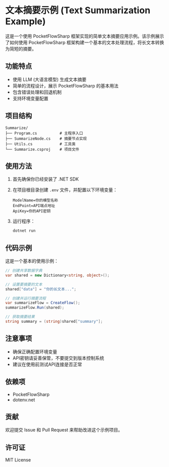 # 文本摘要示例 (Text Summarization Example)

这是一个使用 PocketFlowSharp 框架实现的简单文本摘要应用示例。该示例展示了如何使用 PocketFlowSharp 框架构建一个基本的文本处理流程，将长文本转换为简短的摘要。

## 功能特点

- 使用 LLM (大语言模型) 生成文本摘要
- 简单的流程设计，展示 PocketFlowSharp 的基本用法
- 包含错误处理和回退机制
- 支持环境变量配置

## 项目结构

```
Summarize/
├── Program.cs          # 主程序入口
├── SummarizeNode.cs    # 摘要节点实现
├── Utils.cs            # 工具类
└── Summarize.csproj    # 项目文件
```

## 使用方法

1. 首先确保你已经安装了 .NET SDK

2. 在项目根目录创建 `.env` 文件，并配置以下环境变量：
   ```
   ModelName=你的模型名称
   EndPoint=API端点地址
   ApiKey=你的API密钥
   ```

3. 运行程序：
   ```bash
   dotnet run
   ```

## 代码示例

这是一个基本的使用示例：

```csharp
// 创建共享数据字典
var shared = new Dictionary<string, object>();

// 设置要摘要的文本
shared["data"] = "你的长文本...";

// 创建并运行摘要流程
var summarizeFlow = CreateFlow();
summarizeFlow.Run(shared);

// 获取摘要结果
string summary = (string)shared["summary"];
```

## 注意事项

- 确保正确配置环境变量
- API密钥请妥善保管，不要提交到版本控制系统
- 建议在使用前测试API连接是否正常

## 依赖项

- PocketFlowSharp
- dotenv.net

## 贡献

欢迎提交 Issue 和 Pull Request 来帮助改进这个示例项目。

## 许可证

MIT License 
